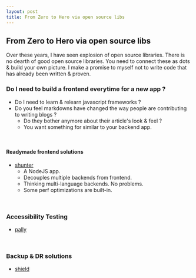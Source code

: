 ```yaml
---
layout: post
title: From Zero to Hero via open source libs
---
```


## From Zero to Hero via open source libs

Over these years, I have seen explosion of open source libraries. There is no dearth of good
open source libraries. You need to connect these as dots & build your own picture. I make a 
promise to myself not to write code that has already been written & proven.

### Do I need to build a frontend everytime for a new app ?

- Do I need to learn & relearn javascript frameworks ?
- Do you feel markdowns have changed the way people are contributing to writing blogs ? 
  - Do they bother anymore about their article's look & feel ?
  - You want something for similar to your backend app.

<br />

#### Readymade frontend solutions

- [shunter](https://github.com/springernature/shunter)
  - A NodeJS app.
  - Decouples multiple backends from frontend.
  - Thinking multi-language backends. No problems.
  - Some perf optimizations are built-in.

<br />

### Accessibility Testing

- [pally](https://github.com/springernature/dashboard)

<br />

### Backup & DR solutions

- [shield](https://github.com/starkandwayne/shield)
